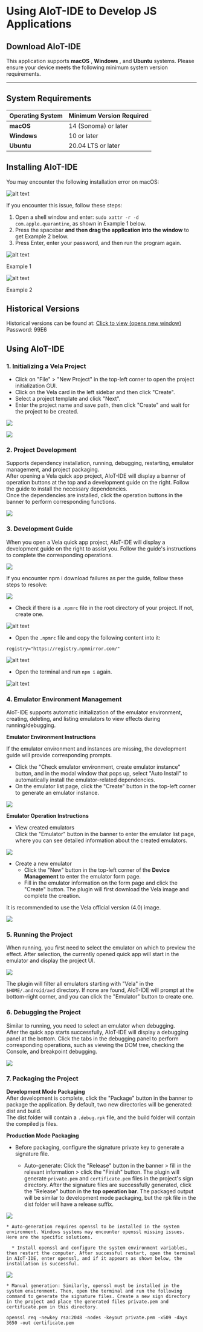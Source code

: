 <!-- 源地址: https://iot.mi.com/vela/quickapp/en/guide/start/use-ide.html -->

# Using AIoT-IDE to Develop JS Applications

## Download AIoT-IDE

This application supports **macOS** , **Windows** , and **Ubuntu** systems. Please ensure your device meets the following minimum system version requirements.

* * *

## System Requirements

Operating System | Minimum Version Required  
---|---  
**macOS** | 14 (Sonoma) or later  
**Windows** | 10 or later  
**Ubuntu** | 20.04 LTS or later  
  
## Installing AIoT-IDE

You may encounter the following installation error on macOS:

![alt text](../../images/ide-download-1.png)

If you encounter this issue, follow these steps:

  1. Open a shell window and enter: `sudo xattr -r -d com.apple.quarantine`, as shown in Example 1 below.
  2. Press the spacebar **and then drag the application into the window** to get Example 2 below.
  3. Press Enter, enter your password, and then run the program again.

![alt text](../../images/ide-download-2.png)

Example 1

![alt text](../../images/ide-download-3.png)

Example 2

## Historical Versions

Historical versions can be found at: [Click to view (opens new window)](<https://kpan.mioffice.cn/webfolder/ext/j6SfQsarf8I%40?n=0.18700074913007825>)  
Password: 99E6

## Using AIoT-IDE

### 1\. Initializing a Vela Project

  * Click on "File" > "New Project" in the top-left corner to open the project initialization GUI.
  * Click on the Vela card in the left sidebar and then click "Create".
  * Select a project template and click "Next".
  * Enter the project name and save path, then click "Create" and wait for the project to be created.

![](../../images/ide-create-project.png)

![](../../images/ide-project-template.png)

### 2\. Project Development

Supports dependency installation, running, debugging, restarting, emulator management, and project packaging.  
After opening a Vela quick app project, AIoT-IDE will display a banner of operation buttons at the top and a development guide on the right. Follow the guide to install the necessary dependencies.  
Once the dependencies are installed, click the operation buttons in the banner to perform corresponding functions.

![](../../images/ide-warning.png)

### 3\. Development Guide

When you open a Vela quick app project, AIoT-IDE will display a development guide on the right to assist you. Follow the guide's instructions to complete the corresponding operations.

![](../../images/ide-success.png)

If you encounter npm i download failures as per the guide, follow these steps to resolve:

![](../../images/ide-npm-0.png)

  * Check if there is a `.npmrc` file in the root directory of your project. If not, create one.

![alt text](../../images/ide-npm-1.png)

  * Open the `.npmrc` file and copy the following content into it:

`registry="https://registry.npmmirror.com/"`

![alt text](../../images/ide-npm-2.png)

  * Open the terminal and run `npm i` again.

![alt text](../../images/ide-npm-3.png)

### 4\. Emulator Environment Management

AIoT-IDE supports automatic initialization of the emulator environment, creating, deleting, and listing emulators to view effects during running/debugging.

**Emulator Environment Instructions**

If the emulator environment and instances are missing, the development guide will provide corresponding prompts.

  * Click the "Check emulator environment, create emulator instance" button, and in the modal window that pops up, select "Auto Install" to automatically install the emulator-related dependencies.
  * On the emulator list page, click the "Create" button in the top-left corner to generate an emulator instance.

![](../../images/ide-warning-1.png)

**Emulator Operation Instructions**

  * View created emulators  
Click the "Emulator" button in the banner to enter the emulator list page, where you can see detailed information about the created emulators.

![](../../images/ide-emulator-2.png)

  * Create a new emulator 
    * Click the "New" button in the top-left corner of the **Device Management** to enter the emulator form page.
    * Fill in the emulator information on the form page and click the "Create" button. The plugin will first download the Vela image and complete the creation.

It is recommended to use the Vela official version (4.0) image.

![](../../images/ide-emulator-3.png)

### 5\. Running the Project

When running, you first need to select the emulator on which to preview the effect. After selection, the currently opened quick app will start in the emulator and display the project UI.

![](../../images/ide-debug-1.png)

The plugin will filter all emulators starting with "Vela" in the `$HOME/.android/avd` directory. If none are found, AIoT-IDE will prompt at the bottom-right corner, and you can click the "Emulator" button to create one.

### 6\. Debugging the Project

Similar to running, you need to select an emulator when debugging.  
After the quick app starts successfully, AIoT-IDE will display a debugging panel at the bottom. Click the tabs in the debugging panel to perform corresponding operations, such as viewing the DOM tree, checking the Console, and breakpoint debugging.

![](../../images/ide-debug-0.png)

### 7\. Packaging the Project

**Development Mode Packaging**  
After development is complete, click the "Package" button in the banner to package the application. By default, two new directories will be generated: dist and build.  
The dist folder will contain a `.debug.rpk` file, and the build folder will contain the compiled js files.

**Production Mode Packaging**

  * Before packaging, configure the signature private key to generate a signature file.

    * Auto-generate: Click the "Release" button in the banner > fill in the relevant information > click the "Finish" button. The plugin will generate `private.pem` and `certificate.pem` files in the project's sign directory. After the signature files are successfully generated, click the "Release" button in the **top operation bar**. The packaged output will be similar to development mode packaging, but the rpk file in the dist folder will have a release suffix.

![](../../images/ide-debug-11.gif)

    * Auto-generation requires openssl to be installed in the system environment. Windows systems may encounter openssl missing issues. Here are the specific solutions.

      * Install openssl and configure the system environment variables, then restart the computer. After successful restart, open the terminal in AIoT-IDE, enter openssl, and if it appears as shown below, the installation is successful.

![](../../images/ide-openssl.png)

    * Manual generation: Similarly, openssl must be installed in the system environment. Then, open the terminal and run the following command to generate the signature files. Create a new sign directory in the project and place the generated files private.pem and certificate.pem in this directory.  
`openssl req -newkey rsa:2048 -nodes -keyout private.pem -x509 -days 3650 -out certificate.pem`

